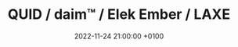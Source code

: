 ---
layout: post
title:  "QUID / daim™ / Elek Ember / LAXE"
date:   2022-11-24 21:00:00 +0100
categories: daim;music;live;events
img: daimlive2.jpg
direct-url: https://www.youtube.com/watch?v=eVmsd9MlLnM&t=871s
preview: "Daim™ live at Cirque Electrique"
---